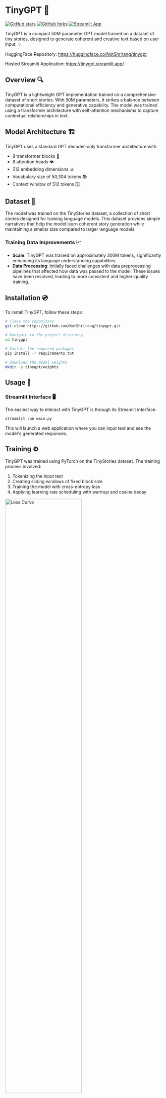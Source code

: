# TinyGPT 🤖

[![GitHub stars](https://img.shields.io/github/stars/NotShrirang/tinygpt?style=social)](https://github.com/NotShrirang/tinygpt/stargazers)
[![GitHub forks](https://img.shields.io/github/forks/NotShrirang/tinygpt?style=social)](https://github.com/NotShrirang/tinygpt/network/members)
[![Streamlit App](https://static.streamlit.io/badges/streamlit_badge_black_white.svg)](https://tinygpt.streamlit.app/)

TinyGPT is a compact 50M parameter GPT model trained on a dataset of tiny stories, designed to generate coherent and creative text based on user input. ✨

HuggingFace Repository: https://huggingface.co/NotShrirang/tinygpt

Hosted Streamlit Application: https://tinygpt.streamlit.app/

## Overview 🔍

TinyGPT is a lightweight GPT implementation trained on a comprehensive dataset of short stories. With 50M parameters, it strikes a balance between computational efficiency and generative capability. The model was trained using a transformer architecture with self-attention mechanisms to capture contextual relationships in text.

## Model Architecture 🏗️

TinyGPT uses a standard GPT decoder-only transformer architecture with:

- 8 transformer blocks 🧱
- 8 attention heads 👁️
- 512 embedding dimensions 📊
- Vocabulary size of 50,304 tokens 📚
- Context window of 512 tokens 🪟

## Dataset 📖

The model was trained on the TinyStories dataset, a collection of short stories designed for training language models. This dataset provides simple narratives that help the model learn coherent story generation while maintaining a smaller size compared to larger language models.

### Training Data Improvements 📈

- **Scale**: TinyGPT was trained on approximately 300M tokens, significantly enhancing its language understanding capabilities.
- **Data Processing**: Initially faced challenges with data preprocessing pipelines that affected how data was passed to the model. These issues have been resolved, leading to more consistent and higher-quality training.

## Installation 💿

To install TinyGPT, follow these steps:

```bash
# Clone the repository
git clone https://github.com/NotShrirang/tinygpt.git

# Navigate to the project directory
cd tinygpt

# Install the required packages
pip install -r requirements.txt

# Download the model weights
mkdir -p tinygpt/weights
```

## Usage 🚀

### Streamlit Interface 🖥️

The easiest way to interact with TinyGPT is through its Streamlit interface:

```bash
streamlit run main.py
```

This will launch a web application where you can input text and see the model's generated responses.

## Training ⚙️

TinyGPT was trained using PyTorch on the TinyStories dataset. The training process involved:

1. Tokenizing the input text
2. Creating sliding windows of fixed block size
3. Training the model with cross-entropy loss
4. Applying learning rate scheduling with warmup and cosine decay

<img src="https://github.com/user-attachments/assets/fd318849-d83b-4e44-aa3e-3119897cd4ae" alt="Loss Curve" width="70%"/>

### Training Optimizations 🚀

TinyGPT's training process leverages several optimization techniques to enhance speed, stability, and performance:

- **Kernel Fusion**: Implemented to reduce memory bandwidth bottlenecks and speed up training operations
- **Mixed Precision Training**: Utilizes bfloat16 format for significantly faster training while maintaining numerical stability
- **Gradient Accumulation**: Applied to improve training stability and allow effective training with larger batch sizes
- **Cosine Scheduler**: Implements variable learning rate throughout training for better convergence
- **PyTorch's Multi-Head Attention**: Uses standard PyTorch implementations for Multi-Head Attention layers to boost training speed

While using PyTorch's native attention implementation deviates from the "from scratch" philosophy, it enables more rapid model iteration and training with available resources.

For details on the training process, see the training notebook in the `notebooks/` directory.

## Sample Outputs 📝

### Example 1
```text
Prompt: One day, a dragon

Output:
One day, a dragon named Bobo was walking in the forest when he saw a little bunny. The bunny was sad because he had no friends. Bobo wanted to help the bunny, so he asked the bunny to give him a hug. The bunny said yes, and the bunny gave the bunny a hug.

Bobo was very happy and thanked the bunny. He named the bunny, and they became good friends. The bunny was always grateful for Bobo's help. They became good friends, and they always shared their toys and treats!
```

### Example 2
```
Prompt: A dog named

Output:
A dog named Max went for a walk. He saw a big tree and wanted to climb it. Max was very excited and started to climb the tree. He was very careful and did not fall.

Max saw a little girl named Sue. Sue was sad because she lost her toy. Max wanted to help Sue. He said, "Don't worry, Sue. I will help you find your toy."

Max and Sue looked for the toy together. They looked under the tree, behind the tree, and behind the tree. Finally, they found the toy under a big tree. Max was so happy and said, "Thank you, Sue! You are a good friend."

Sue and Max played with the toy all day. They were very happy and had a fun day!
```

## Inference 🔮

During inference, TinyGPT uses several techniques to produce high-quality text:

- Temperature scaling for controlling randomness
- Top-k and top-p sampling for focus and diversity
- Efficient token generation one at a time

## License 📜

This project is licensed under the MIT License - see the LICENSE file for details.

## Contributing 👥

Contributions are welcome! Feel free to submit pull requests, create issues, or suggest improvements to the model or codebase.

## Support ❤️

If you find TinyGPT useful, please consider starring the repository ⭐

